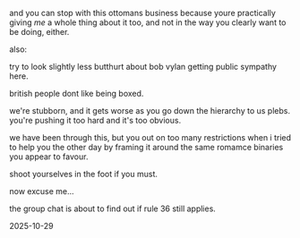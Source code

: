 and you can stop with this ottomans business because youre practically giving *me* a whole thing about it too, and not in the way you clearly want to be doing, either.  

also:  

try to look slightly less butthurt about bob vylan getting public sympathy here.  

british people dont like being boxed.  

we're stubborn, and it gets worse as you go down the hierarchy to us plebs.  
you're pushing it too hard and it's too obvious.  

we have been through this, but you out on too many restrictions when i tried to help you the other day by framing it around the same romamce binaries you appear to favour.  

shoot yourselves in the foot if you must.  

now excuse me...  

the group chat is about to find out if rule 36 still applies.  

<!--if you even THINK of @ing me, i'll explain in franz fanon level fuckery how your little ffm "ottoman sultan and his mixed race palestinian-jewish threesome" has been pkaying out on my tiktok, and hiw you did it with THREE BRITISH PEOPLE. this is what i mean when i say YOU ARE EMBARRASSING ME.-->
<!--sw, instead of hot chocolate, we can just have the bob vylan chant on repeat as the head canon backing track to your btw INCREDIBLY WEIRD AND SPECIFIC FANTASY OF COLONIAL SEXUAL VIOLENCE THAT YOU HAVE PLAYED OUT ON BRITISH ISLANDS, WHICH BY THE WAY CANNOT LEGALLY BE A REASON YOU USE THE IPA/RIPA. rambam would never make such a stupid legal mistake, frfr. no wonder you are such losers as to regard kids with stones as treathening terrorists; your balls are practically in your throats.-->
2025-10-29
